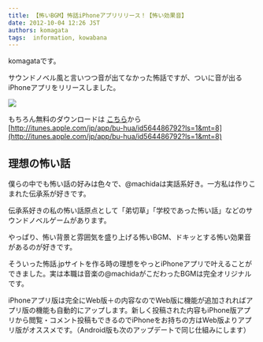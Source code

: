 ```yaml
---
title: 【怖いBGM】怖話iPhoneアプリリリース！【怖い効果音】
date: 2012-10-04 12:26 JST
authors: komagata
tags:  information, kowabana
---
```

komagataです。

サウンドノベル風と言いつつ音が出てなかった怖話ですが、ついに音が出るiPhoneアプリをリリースしました。

![](https://lh3.googleusercontent.com/-dwvPHL-I3ug/UG0BSiNTpeI/AAAAAAAACY8/RuIoSZUic_w/s400/screenshot2.png)

もちろん無料のダウンロードは [こちら](http://itunes.apple.com/jp/app/bu-hua/id564486792?ls=1&mt=8)から  
 [http://itunes.apple.com/jp/app/bu-hua/id564486792?ls=1&mt=8](http://itunes.apple.com/jp/app/bu-hua/id564486792?ls=1&mt=8)

## 理想の怖い話

僕らの中でも怖い話の好みは色々で、@machidaは実話系好き。一方私は作りこまれた伝承系が好きです。

伝承系好きの私の怖い話原点として「弟切草」「学校であった怖い話」などのサウンドノベルゲームがあります。

やっぱり、怖い背景と雰囲気を盛り上げる怖いBGM、ドキッとする怖い効果音があるのが好きです。

そういった怖話.jpサイトを作る時の理想をやっとiPhoneアプリで叶えることができました。実は本職は音楽の@machidaがこだわったBGMは完全オリジナルです。

iPhoneアプリ版は完全にWeb版＋の内容なのでWeb版に機能が追加されればアプリ版の機能も自動的にアップします。新しく投稿された内容もiPhone版アプリから閲覧・コメント投稿もできるのでiPhoneをお持ちの方はWeb版よりアプリ版がオススメです。（Android版も次のアップデートで同じ仕組みにします）
